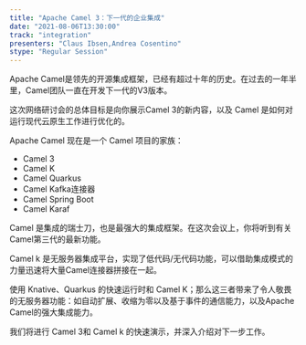 ```yaml
---
title: "Apache Camel 3：下一代的企业集成"
date: "2021-08-06T13:30:00" 
track: "integration"
presenters: "Claus Ibsen,Andrea Cosentino"
stype: "Regular Session"
---
```

Apache Camel是领先的开源集成框架，已经有超过十年的历史。在过去的一年半里，Camel团队一直在开发下一代的V3版本。
 
 这次网络研讨会的总体目标是向你展示Camel 3的新内容，以及 Camel 是如何对运行现代云原生工作进行优化的。
 
 Apache Camel 现在是一个 Camel 项目的家族：

 * Camel 3
 * Camel K
 * Camel Quarkus
 * Camel Kafka连接器
 * Camel Spring Boot
 * Camel Karaf
 

 Camel 是集成的瑞士刀，也是最强大的集成框架。在这次会议上，你将听到有关Camel第三代的最新功能。
 

 Camel k 是无服务器集成平台，实现了低代码/无代码功能，可以借助集成模式的力量迅速将大量Camel连接器拼接在一起。
 

 使用 Knative、Quarkus 的快速运行时和 Camel K；那么这三者带来了令人敬畏的无服务器功能：如自动扩展、收缩为零以及基于事件的通信能力，以及Apache Camel的强大集成能力。
 

 我们将进行 Camel 3和 Camel k 的快速演示，并深入介绍对下一步工作。


